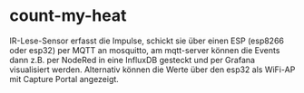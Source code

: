 # count-my-heat

IR-Lese-Sensor erfasst die Impulse, schickt sie über einen ESP (esp8266 oder esp32) per MQTT an mosquitto, am mqtt-server können die Events dann z.B. per NodeRed in eine InfluxDB gesteckt und per Grafana visualisiert werden.
Alternativ können die Werte über den esp32 als WiFi-AP mit Capture Portal angezeigt.
